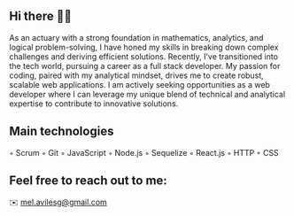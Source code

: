 ## Hi there 👋😊

As an actuary with a strong foundation in mathematics, analytics, and logical problem-solving, I have honed my skills in breaking down complex challenges and deriving efficient solutions. Recently, I’ve transitioned into the tech world, pursuing a career as a full stack developer. My passion for coding, paired with my analytical mindset, drives me to create robust, scalable web applications. I am actively seeking opportunities as a web developer where I can leverage my unique blend of technical and analytical expertise to contribute to innovative solutions.

## Main technologies

◦ Scrum
◦ Git
◦ JavaScript
◦ Node.js
◦ Sequelize
◦ React.js
◦ HTTP
◦ CSS

## Feel free to reach out to me:

✉️ mel.avilesg@gmail.com
<!--
**MeliAviles/MeliAviles** is a ✨ _special_ ✨ repository because its `README.md` (this file) appears on your GitHub profile.

Here are some ideas to get you started:

- 🔭 I’m currently working on ...
- 🌱 I’m currently learning ...
- 👯 I’m looking to collaborate on ...
- 🤔 I’m looking for help with ...
- 💬 Ask me about ...
- 📫 How to reach me: ...
- 😄 Pronouns: ...
- ⚡ Fun fact: ...
-->
